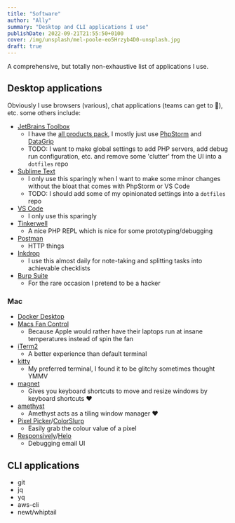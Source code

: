 ```yaml
---
title: "Software"
author: "Ally"
summary: "Desktop and CLI applications I use"
publishDate: 2022-09-21T21:55:50+0100
cover: /img/unsplash/mel-poole-eo5Hrzyb4D0-unsplash.jpg
draft: true
---
```


A comprehensive, but totally non-exhaustive list of applications I use.

## Desktop applications

Obviously I use browsers (various), chat applications (teams can get to 🤬), etc. some others include:

* [JetBrains Toolbox](https://www.jetbrains.com/toolbox-app/)
  * I have the [all products pack](https://www.jetbrains.com/all/), I mostly just use [PhpStorm](https://www.jetbrains.com/phpstorm/) and [DataGrip](https://www.jetbrains.com/datagrip/)
  * TODO: I want to make global settings to add PHP servers, add debug run configuration, etc. and remove some 'clutter' from the UI into a `dotfiles` repo
* [Sublime Text](https://www.sublimetext.com/)
  * I only use this sparingly when I want to make some minor changes without the bloat that comes with PhpStorm or VS Code
  * TODO: I should add some of my opinionated settings into a `dotfiles` repo
* [VS Code](https://code.visualstudio.com/)
  * I only use this sparingly
* [Tinkerwell](https://tinkerwell.app/)
  * A nice PHP REPL which is nice for some prototyping/debugging
* [Postman](https://www.postman.com/)
  * HTTP things
* [Inkdrop](https://www.inkdrop.app/)
  * I use this almost daily for note-taking and splitting tasks into achievable checklists
* [Burp Suite](https://portswigger.net/burp)
  * For the rare occasion I pretend to be a hacker

### Mac

* [Docker Desktop](https://www.docker.com/products/docker-desktop/)
* [Macs Fan Control](https://crystalidea.com/macs-fan-control)
  * Because Apple would rather have their laptops run at insane temperatures instead of spin the fan
* [iTerm2](https://iterm2.com/)
  * A better experience than default terminal
* [kitty](https://github.com/kovidgoyal/kitty)
  * My preferred terminal, I found it to be glitchy sometimes thought YMMV
* [magnet](https://magnet.crowdcafe.com/)
  * Gives you keyboard shortcuts to move and resize windows by keyboard shortcuts ❤️
* [amethyst](https://ianyh.com/amethyst/)
  * Amethyst acts as a tiling window manager ❤️
* [Pixel Picker](https://apps.apple.com/us/app/pixel-picker-image-color-picker/id930804327)/[ColorSlurp](https://colorslurp.com/)
  * Easily grab the colour value of a pixel
* [Responsively](https://responsively.app/)/[Helo](https://usehelo.com/)
  * Debugging email UI

## CLI applications

* git
* jq
* yq
* aws-cli
* newt/whiptail
